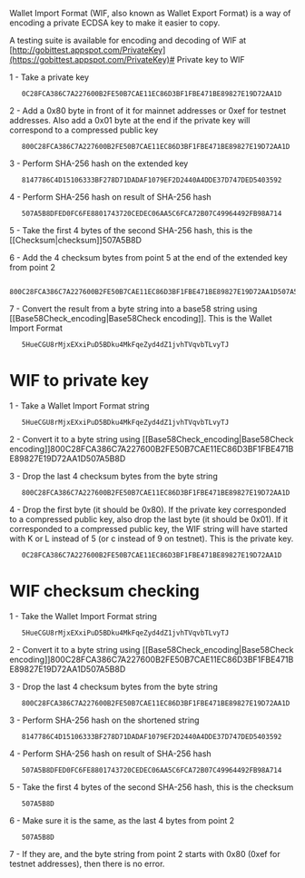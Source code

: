Wallet Import Format (WIF, also known as Wallet Export Format) is a way
of encoding a private ECDSA key to make it easier to copy.

A testing suite is available for encoding and decoding of WIF at
[http://gobittest.appspot.com/PrivateKey](https://gobittest.appspot.com/PrivateKey)# Private key to WIF

1 - Take a private key

       0C28FCA386C7A227600B2FE50B7CAE11EC86D3BF1FBE471BE89827E19D72AA1D

2 - Add a 0x80 byte in front of it for mainnet addresses or 0xef for
testnet addresses. Also add a 0x01 byte at the end if the private key
will correspond to a compressed public key

       800C28FCA386C7A227600B2FE50B7CAE11EC86D3BF1FBE471BE89827E19D72AA1D

3 - Perform SHA-256 hash on the extended key

       8147786C4D15106333BF278D71DADAF1079EF2D2440A4DDE37D747DED5403592

4 - Perform SHA-256 hash on result of SHA-256 hash

       507A5B8DFED0FC6FE8801743720CEDEC06AA5C6FCA72B07C49964492FB98A714

5 - Take the first 4 bytes of the second SHA-256 hash, this is the
[[Checksum|checksum]]507A5B8D

6 - Add the 4 checksum bytes from point 5 at the end of the extended key
from point 2

       800C28FCA386C7A227600B2FE50B7CAE11EC86D3BF1FBE471BE89827E19D72AA1D507A5B8D

7 - Convert the result from a byte string into a base58 string using
[[Base58Check_encoding|Base58Check encoding]]. This is the
Wallet Import Format

       5HueCGU8rMjxEXxiPuD5BDku4MkFqeZyd4dZ1jvhTVqvbTLvyTJ

# WIF to private key

1 - Take a Wallet Import Format string

       5HueCGU8rMjxEXxiPuD5BDku4MkFqeZyd4dZ1jvhTVqvbTLvyTJ

2 - Convert it to a byte string using [[Base58Check_encoding|Base58Check encoding]]800C28FCA386C7A227600B2FE50B7CAE11EC86D3BF1FBE471BE89827E19D72AA1D507A5B8D

3 - Drop the last 4 checksum bytes from the byte string

       800C28FCA386C7A227600B2FE50B7CAE11EC86D3BF1FBE471BE89827E19D72AA1D

4 - Drop the first byte (it should be 0x80). If the private key
corresponded to a compressed public key, also drop the last byte (it
should be 0x01). If it corresponded to a compressed public key, the WIF
string will have started with K or L instead of 5 (or c instead of 9 on
testnet). This is the private key.

       0C28FCA386C7A227600B2FE50B7CAE11EC86D3BF1FBE471BE89827E19D72AA1D

# WIF checksum checking

1 - Take the Wallet Import Format string

       5HueCGU8rMjxEXxiPuD5BDku4MkFqeZyd4dZ1jvhTVqvbTLvyTJ

2 - Convert it to a byte string using [[Base58Check_encoding|Base58Check encoding]]800C28FCA386C7A227600B2FE50B7CAE11EC86D3BF1FBE471BE89827E19D72AA1D507A5B8D

3 - Drop the last 4 checksum bytes from the byte string

       800C28FCA386C7A227600B2FE50B7CAE11EC86D3BF1FBE471BE89827E19D72AA1D

3 - Perform SHA-256 hash on the shortened string

       8147786C4D15106333BF278D71DADAF1079EF2D2440A4DDE37D747DED5403592

4 - Perform SHA-256 hash on result of SHA-256 hash

       507A5B8DFED0FC6FE8801743720CEDEC06AA5C6FCA72B07C49964492FB98A714

5 - Take the first 4 bytes of the second SHA-256 hash, this is the
checksum

       507A5B8D

6 - Make sure it is the same, as the last 4 bytes from point 2

       507A5B8D

7 - If they are, and the byte string from point 2 starts with 0x80 (0xef
for testnet addresses), then there is no error.